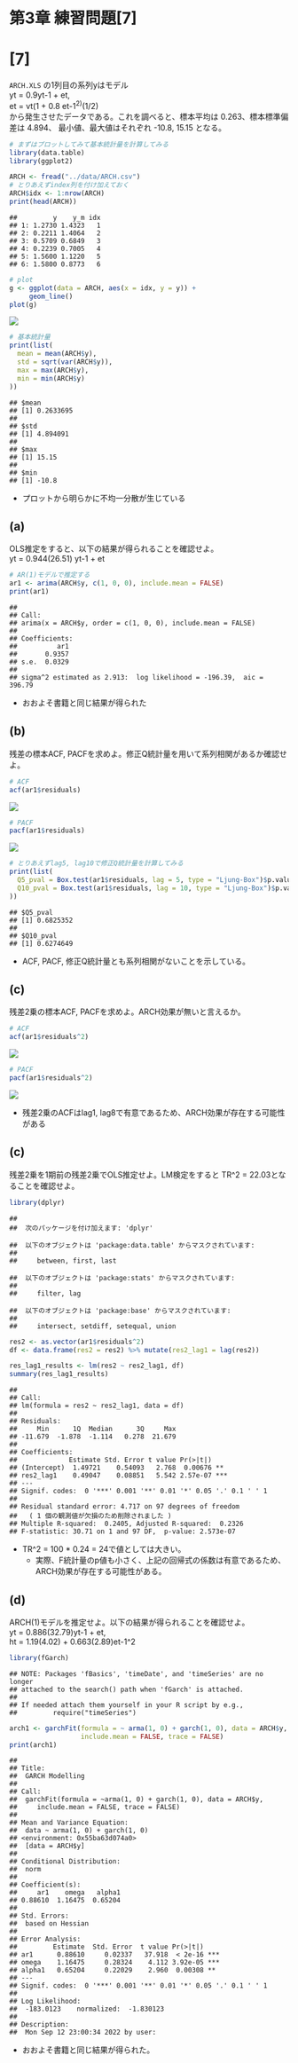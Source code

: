 第3章 練習問題\[7\]
================

# \[7\]

`ARCH.XLS` の1列目の系列yはモデル  
yt = 0.9yt-1 + et,  
et = vt(1 + 0.8 et-1<sup>2)</sup>(1/2)  
から発生させたデータである。これを調べると、標本平均は
0.263、標本標準偏差は 4.894、 最小値、最大値はそれぞれ -10.8, 15.15
となる。

``` r
# まずはプロットしてみて基本統計量を計算してみる
library(data.table)
library(ggplot2)

ARCH <- fread("../data/ARCH.csv")
# とりあえずindex列を付け加えておく
ARCH$idx <- 1:nrow(ARCH)
print(head(ARCH))
```

    ##         y    y_m idx
    ## 1: 1.2730 1.4323   1
    ## 2: 0.2211 1.4064   2
    ## 3: 0.5709 0.6849   3
    ## 4: 0.2239 0.7005   4
    ## 5: 1.5600 1.1220   5
    ## 6: 1.5800 0.8773   6

``` r
# plot
g <- ggplot(data = ARCH, aes(x = idx, y = y)) +
     geom_line()
plot(g)
```

![](ex07_files/figure-gfm/unnamed-chunk-1-1.png)<!-- -->

``` r
# 基本統計量
print(list(
  mean = mean(ARCH$y),
  std = sqrt(var(ARCH$y)),
  max = max(ARCH$y),
  min = min(ARCH$y)
))
```

    ## $mean
    ## [1] 0.2633695
    ## 
    ## $std
    ## [1] 4.894091
    ## 
    ## $max
    ## [1] 15.15
    ## 
    ## $min
    ## [1] -10.8

-   プロットから明らかに不均一分散が生じている

## (a)

OLS推定をすると、以下の結果が得られることを確認せよ。  
yt = 0.944(26.51) yt-1 + et

``` r
# AR(1)モデルで推定する
ar1 <- arima(ARCH$y, c(1, 0, 0), include.mean = FALSE)
print(ar1)
```

    ## 
    ## Call:
    ## arima(x = ARCH$y, order = c(1, 0, 0), include.mean = FALSE)
    ## 
    ## Coefficients:
    ##          ar1
    ##       0.9357
    ## s.e.  0.0329
    ## 
    ## sigma^2 estimated as 2.913:  log likelihood = -196.39,  aic = 396.79

-   おおよそ書籍と同じ結果が得られた

## (b)

残差の標本ACF,
PACFを求めよ。修正Q統計量を用いて系列相関があるか確認せよ。

``` r
# ACF
acf(ar1$residuals)
```

![](ex07_files/figure-gfm/unnamed-chunk-3-1.png)<!-- -->

``` r
# PACF
pacf(ar1$residuals)
```

![](ex07_files/figure-gfm/unnamed-chunk-3-2.png)<!-- -->

``` r
# とりあえずlag5, lag10で修正Q統計量を計算してみる
print(list(
  Q5_pval = Box.test(ar1$residuals, lag = 5, type = "Ljung-Box")$p.value,
  Q10_pval = Box.test(ar1$residuals, lag = 10, type = "Ljung-Box")$p.value
))
```

    ## $Q5_pval
    ## [1] 0.6825352
    ## 
    ## $Q10_pval
    ## [1] 0.6274649

-   ACF, PACF, 修正Q統計量とも系列相関がないことを示している。

## (c)

残差2乗の標本ACF, PACFを求めよ。ARCH効果が無いと言えるか。

``` r
# ACF
acf(ar1$residuals^2)
```

![](ex07_files/figure-gfm/unnamed-chunk-4-1.png)<!-- -->

``` r
# PACF
pacf(ar1$residuals^2)
```

![](ex07_files/figure-gfm/unnamed-chunk-4-2.png)<!-- -->

-   残差2乗のACFはlag1,
    lag8で有意であるため、ARCH効果が存在する可能性がある

## (c)

残差2乗を1期前の残差2乗でOLS推定せよ。LM検定をすると TR^2 =
22.03となることを確認せよ。

``` r
library(dplyr)
```

    ## 
    ##  次のパッケージを付け加えます: 'dplyr'

    ##  以下のオブジェクトは 'package:data.table' からマスクされています:
    ## 
    ##     between, first, last

    ##  以下のオブジェクトは 'package:stats' からマスクされています:
    ## 
    ##     filter, lag

    ##  以下のオブジェクトは 'package:base' からマスクされています:
    ## 
    ##     intersect, setdiff, setequal, union

``` r
res2 <- as.vector(ar1$residuals^2)
df <- data.frame(res2 = res2) %>% mutate(res2_lag1 = lag(res2))

res_lag1_results <- lm(res2 ~ res2_lag1, df)
summary(res_lag1_results)
```

    ## 
    ## Call:
    ## lm(formula = res2 ~ res2_lag1, data = df)
    ## 
    ## Residuals:
    ##     Min      1Q  Median      3Q     Max 
    ## -11.679  -1.878  -1.114   0.278  21.679 
    ## 
    ## Coefficients:
    ##             Estimate Std. Error t value Pr(>|t|)    
    ## (Intercept)  1.49721    0.54093   2.768  0.00676 ** 
    ## res2_lag1    0.49047    0.08851   5.542 2.57e-07 ***
    ## ---
    ## Signif. codes:  0 '***' 0.001 '**' 0.01 '*' 0.05 '.' 0.1 ' ' 1
    ## 
    ## Residual standard error: 4.717 on 97 degrees of freedom
    ##   ( 1 個の観測値が欠損のため削除されました )
    ## Multiple R-squared:  0.2405, Adjusted R-squared:  0.2326 
    ## F-statistic: 30.71 on 1 and 97 DF,  p-value: 2.573e-07

-   TR^2 = 100 \* 0.24 = 24で値としては大きい。
    -   実際、F統計量のp値も小さく、上記の回帰式の係数は有意であるため、ARCH効果が存在する可能性がある。

## (d)

ARCH(1)モデルを推定せよ。以下の結果が得られることを確認せよ。  
yt = 0.886(32.79)yt-1 + et,  
ht = 1.19(4.02) + 0.663(2.89)et-1^2

``` r
library(fGarch)
```

    ## NOTE: Packages 'fBasics', 'timeDate', and 'timeSeries' are no longer
    ## attached to the search() path when 'fGarch' is attached.
    ## 
    ## If needed attach them yourself in your R script by e.g.,
    ##         require("timeSeries")

``` r
arch1 <- garchFit(formula = ~ arma(1, 0) + garch(1, 0), data = ARCH$y,
                  include.mean = FALSE, trace = FALSE)
print(arch1)
```

    ## 
    ## Title:
    ##  GARCH Modelling 
    ## 
    ## Call:
    ##  garchFit(formula = ~arma(1, 0) + garch(1, 0), data = ARCH$y, 
    ##     include.mean = FALSE, trace = FALSE) 
    ## 
    ## Mean and Variance Equation:
    ##  data ~ arma(1, 0) + garch(1, 0)
    ## <environment: 0x55ba63d074a0>
    ##  [data = ARCH$y]
    ## 
    ## Conditional Distribution:
    ##  norm 
    ## 
    ## Coefficient(s):
    ##     ar1    omega   alpha1  
    ## 0.88610  1.16475  0.65204  
    ## 
    ## Std. Errors:
    ##  based on Hessian 
    ## 
    ## Error Analysis:
    ##         Estimate  Std. Error  t value Pr(>|t|)    
    ## ar1      0.88610     0.02337   37.918  < 2e-16 ***
    ## omega    1.16475     0.28324    4.112 3.92e-05 ***
    ## alpha1   0.65204     0.22029    2.960  0.00308 ** 
    ## ---
    ## Signif. codes:  0 '***' 0.001 '**' 0.01 '*' 0.05 '.' 0.1 ' ' 1
    ## 
    ## Log Likelihood:
    ##  -183.0123    normalized:  -1.830123 
    ## 
    ## Description:
    ##  Mon Sep 12 23:00:34 2022 by user:

-   おおよそ書籍と同じ結果が得られた。
